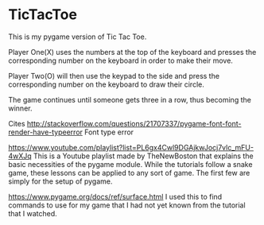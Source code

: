 # TicTacToe
This is my pygame version of Tic Tac Toe.

Player One(X) uses the numbers at the top of the keyboard and presses the corresponding number on the keyboard in order to make their move.

Player Two(O) will then use the keypad to the side and press the corresponding number on the keyboard to draw their circle.

The game continues until someone gets three in a row, thus becoming the winner.


Cites
http://stackoverflow.com/questions/21707337/pygame-font-font-render-have-typeerror
  Font type error 

https://www.youtube.com/playlist?list=PL6gx4Cwl9DGAjkwJocj7vlc_mFU-4wXJq
    This is a Youtube playlist made by TheNewBoston that explains the basic necessities of the pygame module. While the tutorials follow a snake game, these lessons can be applied to any sort of game. The first few are simply for the setup of pygame.

https://www.pygame.org/docs/ref/surface.html
    I used this to find commands to use for my game that I had not yet known from the tutorial that I watched.
